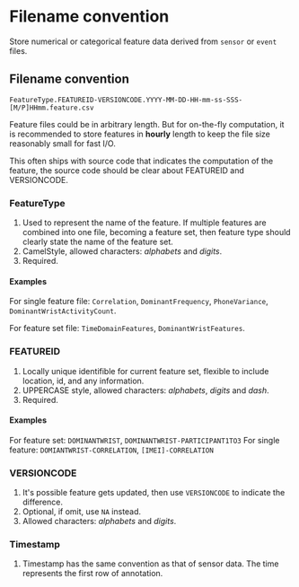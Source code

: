 # Filename convention

Store numerical or categorical feature data derived from `sensor` or `event` files.

## Filename convention

```text
FeatureType.FEATUREID-VERSIONCODE.YYYY-MM-DD-HH-mm-ss-SSS-[M/P]HHmm.feature.csv
```

Feature files could be in arbitrary length. But for on-the-fly computation, it is recommended to store features in **hourly** length to keep the file size reasonably small for fast I/O.

This often ships with source code that indicates the computation of the feature, the source code should be clear about FEATUREID and VERSIONCODE.

### FeatureType

1. Used to represent the name of the feature. If multiple features are combined into one file, becoming a feature set, then feature type should clearly state the name of the feature set.
2. CamelStyle, allowed characters: _alphabets_ and _digits_.
3. Required.

#### Examples

For single feature file: `Correlation`, `DominantFrequency`, `PhoneVariance`, `DominantWristActivityCount`.

For feature set file: `TimeDomainFeatures`, `DominantWristFeatures`.

### FEATUREID

1. Locally unique identifible for current feature set, flexible to include location, id, and any information.
2. UPPERCASE style, allowed characters: _alphabets_, _digits_ and _dash_.
3. Required.

#### Examples

For feature set: `DOMINANTWRIST`, `DOMINANTWRIST-PARTICIPANT1TO3` For single feature: `DOMIANTWRIST-CORRELATION`, `[IMEI]-CORRELATION`

### VERSIONCODE

1. It's possible feature gets updated, then use `VERSIONCODE` to indicate the difference.
2. Optional, if omit, use `NA` instead.
3. Allowed characters: _alphabets_ and _digits_.

### Timestamp

1. Timestamp has the same convention as that of sensor data. The time represents the first row of annotation.

